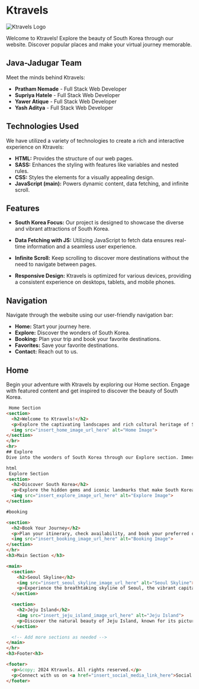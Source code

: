 # Ktravels

![Ktravels Logo](insert_logo_image_url_here)

Welcome to Ktravels! Explore the beauty of South Korea through our website. Discover popular places and make your virtual journey memorable.

## Java-Jadugar Team

Meet the minds behind Ktravels:

- **Pratham Nemade** - Full Stack Web Developer
- **Supriya Hatele** - Full Stack Web Developer
- **Yawer Atique** - Full Stack Web Developer
- **Yash Aditya** -  Full Stack Web Developer

## Technologies Used

We have utilized a variety of technologies to create a rich and interactive experience on Ktravels:

- **HTML:** Provides the structure of our web pages.
- **SASS:** Enhances the styling with features like variables and nested rules.
- **CSS:** Styles the elements for a visually appealing design.
- **JavaScript (main):** Powers dynamic content, data fetching, and infinite scroll.

## Features

- **South Korea Focus:** Our project is designed to showcase the diverse and vibrant attractions of South Korea.

- **Data Fetching with JS:** Utilizing JavaScript to fetch data ensures real-time information and a seamless user experience.

- **Infinite Scroll:** Keep scrolling to discover more destinations without the need to navigate between pages.

- **Responsive Design:** Ktravels is optimized for various devices, providing a consistent experience on desktops, tablets, and mobile phones.

## Navigation

Navigate through the website using our user-friendly navigation bar:

- **Home:** Start your journey here.
- **Explore:** Discover the wonders of South Korea.
- **Booking:** Plan your trip and book your favorite destinations.
- **Favorites:** Save your favorite destinations.
- **Contact:** Reach out to us.

## Home

Begin your adventure with Ktravels by exploring our Home section. Engage with featured content and get inspired to discover the beauty of South Korea.

```html
 Home Section
<section>
  <h2>Welcome to Ktravels!</h2>
  <p>Explore the captivating landscapes and rich cultural heritage of South Korea.</p>
  <img src="insert_home_image_url_here" alt="Home Image">
</section>
</br>
<hr>
## Explore
Dive into the wonders of South Korea through our Explore section. Immerse yourself in breathtaking visuals and detailed information about popular destinations.

html
 Explore Section 
<section>
  <h2>Discover South Korea</h2>
  <p>Explore the hidden gems and iconic landmarks that make South Korea a must-visit destination.</p>
  <img src="insert_explore_image_url_here" alt="Explore Image">
</section>

#booking

<section>
  <h2>Book Your Journey</h2>
  <p>Plan your itinerary, check availability, and book your preferred destinations with ease.</p>
  <img src="insert_booking_image_url_here" alt="Booking Image">
</section>
</hr>
<h3>Main Section </h3>

<main>
  <section>
    <h2>Seoul Skyline</h2>
    <img src="insert_seoul_skyline_image_url_here" alt="Seoul Skyline">
    <p>Experience the breathtaking skyline of Seoul, the vibrant capital of South Korea.</p>
  </section>

  <section>
    <h2>Jeju Island</h2>
    <img src="insert_jeju_island_image_url_here" alt="Jeju Island">
    <p>Discover the natural beauty of Jeju Island, known for its picturesque landscapes and unique culture.</p>
  </section>

  <!-- Add more sections as needed -->
</main>
</hr>
<h3>Footer<h3>

<footer>
  <p>&copy; 2024 Ktravels. All rights reserved.</p>
  <p>Connect with us on <a href="insert_social_media_link_here">Social Media</a></p>
</footer>
